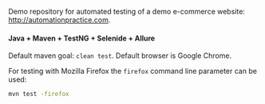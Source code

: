 Demo repository for automated testing of a demo e-commerce website: http://automationpractice.com.

#### Java + Maven + TestNG + Selenide + Allure

Default maven goal: `clean test`.
Default browser is Google Chrome.

For testing with Mozilla Firefox the `firefox` command line parameter can be used:
```bash
mvn test -firefox
```
